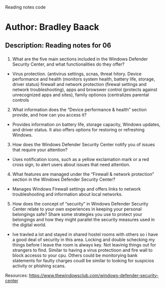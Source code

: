Reading notes code

# Author: Bradley Baack

## Description: Reading notes for 06

### 


1) What are the five main sections included in the Windows Defender Security Center, and what functionalities do they offer?
  - Virus protection. (antivirus settings, scnas, threat hitory. Device performance and health (monitors system health, battery life, storage, driver status) firewall and network protection (firewal settings and network troubleshooting), apps and browswer control (protects against unrecognized apps and sites), family optionos (centralizes parental controls 
2) What information does the “Device performance & health” section provide, and how can you access it?
  - Provides information on battery life, storage capacity, Windows updates, and driver status. It also offers options for restoring or refreshing Windows.
3) How does the Windows Defender Security Center notify you of issues that require your attention?
  - Uses notification icons, such as a yellow exclamation mark or a red cross sign, to alert users about issues that need attention.
4) What features are managed under the “Firewall & network protection” section in the Windows Defender Security Center?
  - Manages Windows Firewall settings and offers links to network troubleshooting and information about local networks.
5) How does the concept of “security” in Windows Defender Security Center relate to your own experiences in keeping your personal belongings safe? Share some strategies you use to protect your belongings and how they might parallel the security measures used in the digital world.
  - Ive travled a lot and stayed in shared hostel rooms with others so i have a good deal of security in this area. Locking and double schecking my things before I leave the room is always key. Not leavinig things out for strangers to find. Similar to having a virus protectioon and fire wall to block accesss to your cpu. Others could be monitorying bank statements for faulty charges coudl be similar to looking for suspicios activity or phishing scans. 



Resources: 
https://www.thewindowsclub.com/windows-defender-security-center

